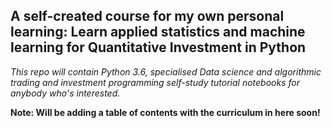 ##  A self-created course for my own personal learning: Learn applied statistics and machine learning for Quantitative Investment in Python 

  *This repo will contain Python 3.6, specialised Data science and algorithmic trading and investment programming self-study tutorial notebooks for anybody who's interested.*

**Note: Will be adding a table of contents with the curriculum in here soon!**
